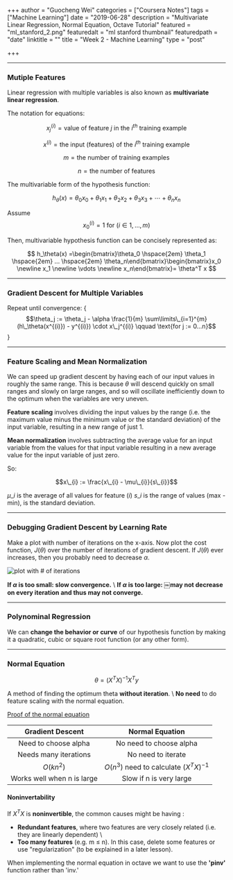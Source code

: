+++
author = "Guocheng Wei"
categories = ["Coursera Notes"]
tags = ["Machine Learning"]
date = "2019-06-28"
description = "Multivariate Linear Regression, Normal Equation, Octave Tutorial"
featured = "ml_stanford_2.png"
featuredalt = "ml stanford thumbnail"
featuredpath = "date"
linktitle = ""
title = "Week 2 - Machine Learning"
type = "post"

+++

---
### Mutiple Features
Linear regression with multiple variables is also known as **multivariate linear regression**.

The notation for equations:

$$ x_j^{(i)} = \text{value of feature } j \text{ in the }i^{th}\text{ training example} $$

$$ x^{(i)} = \text{the input (features) of the }i^{th}\text{ training example} $$

$$ m = \text{the number of training examples} $$

$$ n = \text{the number of features} $$

The multivariable form of the hypothesis function:

$$ h_\theta (x) = \theta_0 x_0 + \theta_1 x_1 + \theta_2 x_2 + \theta_3 x_3 + \cdots + \theta_n x_n $$

Assume $$ x_{0}^{(i)} =1 \text{ for } (i\in { 1,\dots, m } )$$

Then, multivariable hypothesis function can be concisely represented as:

$$ h_\theta(x) =\begin{bmatrix}\theta_0 \hspace{2em} \theta_1 \hspace{2em} ... \hspace{2em} \theta_n\end{bmatrix}\begin{bmatrix}x_0 \newline x_1 \newline \vdots \newline x_n\end{bmatrix}= \theta^T x $$

---
### Gradient Descent for Multiple Variables
Repeat until convergence: {
$$\theta_j := \theta_j - \alpha \frac{1}{m} \sum\limits\_{i=1}^{m} (h\_\theta(x^{(i)}) - y^{(i)}) \cdot x\_j^{(i)} \qquad \text{for j := 0...n}$$
}

---
### Feature Scaling and Mean Normalization
We can speed up gradient descent by having each of our input values in roughly the same range. This is because $\theta$ will descend quickly on small ranges and slowly on large ranges, and so will oscillate inefficiently down to the optimum when the variables are very uneven.

**Feature scaling** involves dividing the input values by the range (i.e. the maximum value minus the minimum value or the standard deviation) of the input variable, resulting in a new range of just 1.

**Mean normalization** involves subtracting the average value for an input variable from the values for that input variable resulting in a new average value for the input variable of just zero.

So:

$$x\_{i} := \frac{x\_{i} - \mu\_{i}}{s\_{i}}$$

$\mu\_{i}$ is the average of all values for feature $(i)$
$s\_{i}$ is  the range of values (max - min), is the standard deviation.

---
### Debugging Gradient Descent by Learning Rate
Make a plot with number of iterations on the x-axis. Now plot the cost function, $J(\theta)$ over the number of iterations of gradient descent. If $J(\theta)$ ever increases, then you probably need to decrease $\alpha$.

![plot with # of iterations](/img/2019/06/check_learning_rate.png)

**If $\alpha$ is too small: slow convergence.** \\
**If $\alpha$ is too large: ￼may not decrease on every iteration and thus may not converge.**

---
### Polynominal Regression
We can **change the behavior or curve** of our hypothesis function by making it a quadratic, cubic or square root function (or any other form).

---
### Normal Equation

$$\theta = (X^TX)^{-1}X^Ty$$

A method of finding the optimum theta **without iteration**. \\
**No need** to do feature scaling with the normal equation.

[Proof of the normal equation](http://eli.thegreenplace.net/2014/derivation-of-the-normal-equation-for-linear-regression) 

| Gradient Descent           | Normal Equation                          |
|:--------------------------:|:----------------------------------------:|
| Need to choose alpha       | No need to choose alpha                  |
| Needs many iterations      | No need to iterate                       |
| $O(kn^2)$                  | $O(n^3)$ need to calculate $(X^TX)^{-1}$ |
| Works well when n is large | Slow if n is very large                  |

#### Noninvertability
If $X^TX$ is **noninvertible**, the common causes might be having :

* **Redundant features**, where two features are very closely related (i.e. they are linearly dependent) \\
* **Too many features** (e.g. m ≤ n). In this case, delete some features or use "regularization" (to be explained in a later lesson).

When implementing the normal equation in octave we want to use the **'pinv'** function rather than 'inv.'
